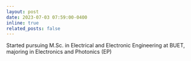 ```yaml
---
layout: post
date: 2023-07-03 07:59:00-0400
inline: true
related_posts: false
---
```


Started pursuing M.Sc. in Electrical and Electronic Engineering at BUET, majoring in Electronics and Photonics (EP)
